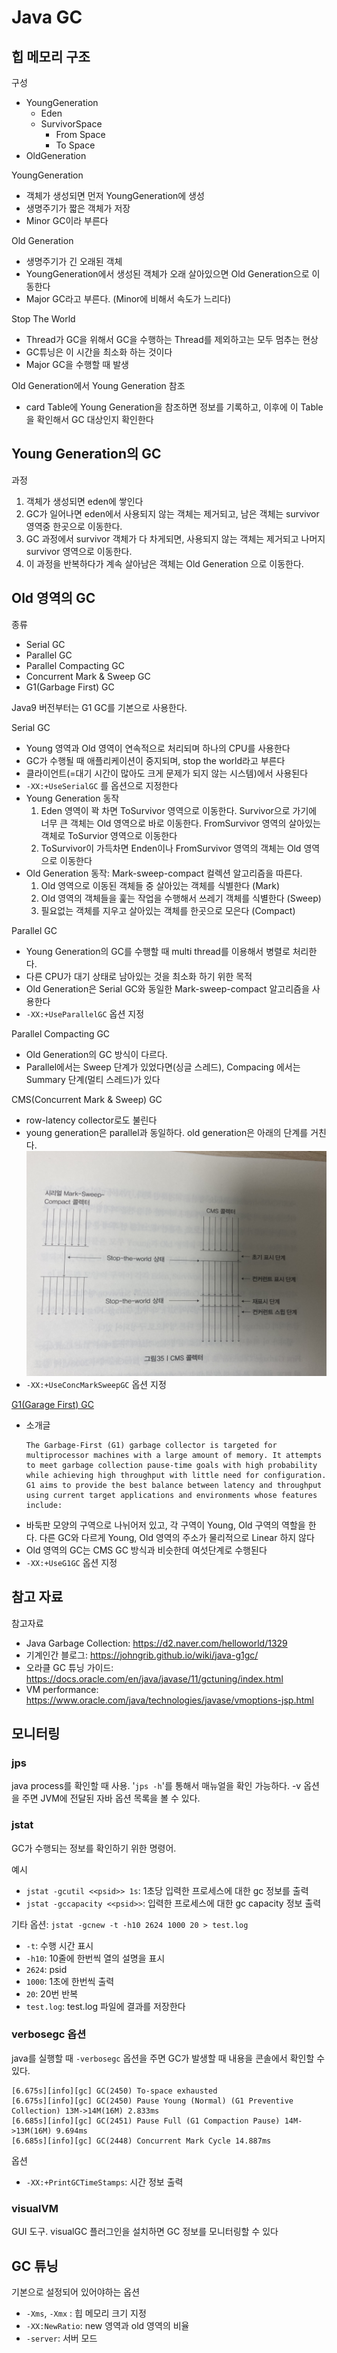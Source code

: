 # Java GC

## 힙 메모리 구조
구성
- YoungGeneration
   - Eden
   - SurvivorSpace 
      - From Space
      - To Space
- OldGeneration

YoungGeneration
- 객체가 생성되면 먼저 YoungGeneration에 생성
- 생명주기가 짧은 객체가 저장
- Minor GC이라 부른다

Old Generation
- 생명주기가 긴 오래된 객체
- YoungGeneration에서 생성된 객체가 오래 살아있으면 Old Generation으로 이동한다
- Major GC라고 부른다. (Minor에 비해서 속도가 느리다)

Stop The World
- Thread가 GC을 위해서 GC을 수행하는 Thread를 제외하고는 모두 멈추는 현상
- GC튜닝은 이 시간을 최소화 하는 것이다
- Major GC을 수행할 때 발생

Old Generation에서 Young Generation 참조
- card Table에 Young Generation을 참조하면 정보를 기록하고, 이후에 이 Table을 확인해서 GC 대상인지 확인한다

## Young Generation의 GC
과정
1. 객체가 생성되면 eden에 쌓인다
2. GC가 일어나면 eden에서 사용되지 않는 객체는 제거되고, 남은 객체는 survivor 영역중 한곳으로 이동한다. 
3. GC 과정에서 survivor 객체가 다 차게되면, 사용되지 않는 객체는 제거되고 나머지 survivor 영역으로 이동한다.
4. 이 과정을 반복하다가 계속 살아남은 객체는 Old Generation 으로 이동한다. 

## Old 영역의 GC
종류
- Serial GC
- Parallel GC
- Parallel Compacting GC
- Concurrent Mark & Sweep GC
- G1(Garbage First) GC

Java9 버전부터는 G1 GC를 기본으로 사용한다.

Serial GC
- Young 영역과 Old 영역이 연속적으로 처리되며 하나의 CPU를 사용한다
- GC가 수행될 때 애플리케이션이 중지되며, stop the world라고 부른다
- 클라이언트(=대기 시간이 많아도 크게 문제가 되지 않는 시스템)에서 사용된다
- `-XX:+UseSerialGC` 를 옵션으로 지정한다
- Young Generation 동작
   1. Eden 영역이 꽉 차면 ToSurvivor 영역으로 이동한다. Survivor으로 가기에 너무 큰 객체는 Old 영역으로 바로 이동한다. FromSurvivor 영역의 살아있는 객체로 ToSurvior 영역으로 이동한다
   2. ToSurvivor이 가득차면 Enden이나 FromSurvivor 영역의 객체는 Old 영역으로 이동한다
- Old Generation 동작: Mark-sweep-compact 컬렉션 알고리즘을 따른다. 
   1. Old 영역으로 이동된 객체들 중 살아있는 객체를 식별한다 (Mark)
   2. Old 영역의 객체들을 훑는 작업을 수행해서 쓰레기 객체를 식별한다 (Sweep)
   3. 필요없는 객체를 지우고 살아있는 객체를 한곳으로 모은다 (Compact)

Parallel GC
- Young Generation의 GC를 수행할 때 multi thread를 이용해서 병렬로 처리한다. 
- 다른 CPU가 대기 상태로 남아있는 것을 최소화 하기 위한 목적
- Old Generation은 Serial GC와 동일한 Mark-sweep-compact 알고리즘을 사용한다
- `-XX:+UseParallelGC` 옵션 지정

Parallel Compacting GC
- Old Generation의 GC 방식이 다르다. 
- Parallel에서는 Sweep 단계가 있었다면(싱글 스레드), Compacing 에서는 Summary 단계(멀티 스레드)가 있다

CMS(Concurrent Mark & Sweep) GC
- row-latency collector로도 불린다
- young generation은 parallel과 동일하다. old generation은 아래의 단계를 거친다. 
   ![cms_collector](/Java/image/CMS_Collector.jpg)
- `-XX:+UseConcMarkSweepGC` 옵션 지정

[G1(Garage First) GC](https://docs.oracle.com/en/java/javase/11/gctuning/garbage-first-g1-garbage-collector1.html#GUID-ED3AB6D3-FD9B-4447-9EDF-983ED2F7A573)
- 소개글
   ```
   The Garbage-First (G1) garbage collector is targeted for multiprocessor machines with a large amount of memory. It attempts to meet garbage collection pause-time goals with high probability while achieving high throughput with little need for configuration. G1 aims to provide the best balance between latency and throughput using current target applications and environments whose features include:
   ```
- 바둑판 모양의 구역으로 나뉘어저 있고, 각 구역이 Young, Old 구역의 역할을 한다. 다른 GC와 다르게 Young, Old 영역의 주소가 물리적으로 Linear 하지 않다
- Old 영역의 GC는 CMS GC 방식과 비슷한데 여섯단계로 수행된다
- `-XX:+UseG1GC` 옵션 지정

## 참고 자료
참고자료
- Java Garbage Collection: https://d2.naver.com/helloworld/1329
- 기계인간 블로그: https://johngrib.github.io/wiki/java-g1gc/
- 오라클 GC 튜닝 가이드: https://docs.oracle.com/en/java/javase/11/gctuning/index.html
- VM performance: https://www.oracle.com/java/technologies/javase/vmoptions-jsp.html

## 모니터링
### jps
java process를 확인할 때 사용. '`jps -h`'를 통해서 매뉴얼을 확인 가능하다. -v 옵션을 주면 JVM에 전달된 자바 옵션 목록을 볼 수 있다. 

### jstat
GC가 수행되는 정보를 확인하기 위한 명령어.

예시
- `jstat -gcutil <<psid>> 1s`: 1초당 입력한 프로세스에 대한 gc 정보를 출력
- `jstat -gccapacity <<psid>>`: 입력한 프로세스에 대한 gc capacity 정보 출력

기타 옵션: `jstat -gcnew -t -h10 2624 1000 20 > test.log`
- `-t`: 수행 시간 표시
- `-h10`: 10줄에 한번씩 열의 설명을 표시
- `2624`: psid
- `1000`: 1초에 한번씩 출력
- `20`: 20번 반복
- `test.log`: test.log 파일에 결과를 저장한다


### verbosegc 옵션
java를 실행할 때 `-verbosegc` 옵션을 주면 GC가 발생할 때 내용을 콘솔에서 확인할 수 있다. 
```
[6.675s][info][gc] GC(2450) To-space exhausted
[6.675s][info][gc] GC(2450) Pause Young (Normal) (G1 Preventive Collection) 13M->14M(16M) 2.833ms
[6.685s][info][gc] GC(2451) Pause Full (G1 Compaction Pause) 14M->13M(16M) 9.694ms
[6.685s][info][gc] GC(2448) Concurrent Mark Cycle 14.887ms
```

옵션
- `-XX:+PrintGCTimeStamps`: 시간 정보 출력

### visualVM
GUI 도구. visualGC 플러그인을 설치하면 GC 정보를 모니터링할 수 있다

## GC 튜닝
기본으로 설정되어 있어야하는 옵션
- `-Xms`, `-Xmx` : 힙 메모리 크기 지정
- `-XX:NewRatio`: new 영역과 old 영역의 비율
- `-server`: 서버 모드